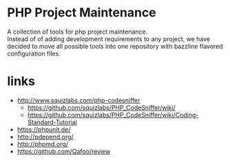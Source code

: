 # PHP Project Maintenance

A collection of tools for php project maintenance.  
Instead of of adding development requirements to any project, we have decided to move all possible tools into one repository with bazzline flavored configuration files.

# links

* http://www.squizlabs.com/php-codesniffer
    * https://github.com/squizlabs/PHP_CodeSniffer/wiki/
    * https://github.com/squizlabs/PHP_CodeSniffer/wiki/Coding-Standard-Tutorial
* https://phpunit.de/
* http://pdepend.org/
* http://phpmd.org/
* https://github.com/Qafoo/review
